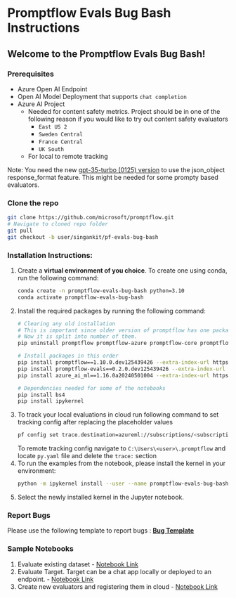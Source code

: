 # Promptflow Evals Bug Bash Instructions

## Welcome to the Promptflow Evals Bug Bash!

### Prerequisites
- Azure Open AI Endpoint
- Open AI Model Deployment that supports `chat completion`
- Azure AI Project
  - Needed for content safety metrics. Project should be in one of the following reason if you would like to try out content safety evaluators
    - `East US 2`
    - `Sweden Central`
    - `France Central`
    - `UK South`
  - For local to remote tracking

Note: You need the new [gpt-35-turbo (0125) version](https://learn.microsoft.com/en-us/azure/ai-services/openai/concepts/models#gpt-35-models) to use the json_object response_format feature. This might be needed for some prompty based evaluators.

### Clone the repo
```bash
git clone https://github.com/microsoft/promptflow.git
# Navigate to cloned repo folder
git pull
git checkout -b user/singankit/pf-evals-bug-bash
```

### Installation Instructions:

1. Create a **virtual environment of you choice**. To create one using conda, run the following command:
    ```bash
    conda create -n promptflow-evals-bug-bash python=3.10
    conda activate promptflow-evals-bug-bash
    ```
2. Install the required packages by running the following command:
    ```bash
   # Clearing any old installation
   # This is important since older version of promptflow has one package.
   # Now it is split into number of them.
    pip uninstall promptflow promptflow-azure promptflow-core promptflow-devkit promptflow-tools promptflow-evals

   # Install packages in this order
   pip install promptflow==1.10.0.dev125439426 --extra-index-url https://azuremlsdktestpypi.azureedge.net/promptflow
   pip install promptflow-evals==0.2.0.dev125439426 --extra-index-url https://azuremlsdktestpypi.azureedge.net/promptflow
   pip install azure_ai_ml==1.16.0a20240501004 --extra-index-url https://pkgs.dev.azure.com/azure-sdk/public/_packaging/azure-sdk-for-python/pypi/simple/

   # Dependencies needed for some of the notebooks
   pip install bs4
   pip install ipykernel
    ```
4. To track your local evaluations in cloud run following command to set tracking config after replacing the placeholder values
   ```bash
   pf config set trace.destination=azureml://subscriptions/<subscription_id>/resourceGroups/<resource_group_name>/providers/Microsoft.MachineLearningServices/workspaces/<project_name>
   ```
   To remote tracking config navigate to `C:\Users\<user>\.promptflow` and locate `py.yaml` file and delete the `trace:` section
4. To run the examples from the notebook, please install the kernel in your environment:
   ```bash
   python -m ipykernel install --user --name promptflow-evals-bug-bash --display-name "promptflow-evals-bug-bash"
   ```
6. Select the newly installed kernel in the Jupyter notebook.

### Report Bugs

Please use the following template to report bugs : [**Bug Template**](https://aka.ms/aicodefirst/createbug)

### Sample Notebooks

1. Evaluate existing dataset - [Notebook Link](./evaluate-using-data/evaluate-using-data.ipynb)
2. Evaluate Target. Target can be a chat app locally or deployed to an endpoint. - [Notebook Link](./evaluate-target/evaluate-target.ipynb)
3. Create new evaluators and registering them in cloud - [Notebook Link](./LoadSaveEvals/Load_saved_evaluator.ipynb)
